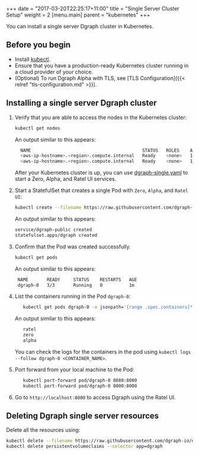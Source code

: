 +++
date = "2017-03-20T22:25:17+11:00"
title = "Single Server Cluster Setup"
weight = 2
[menu.main]
    parent = "kubernetes"
+++


You can install a single server Dgraph cluster in Kubernetes.

## Before you begin

* Install [kubectl](https://kubernetes.io/docs/tasks/tools/install-kubectl/).
* Ensure that you have a production-ready Kubernetes cluster running in a cloud provider of your choice.
* (Optional) To run Dgraph Alpha with TLS, see [TLS Configuration]({{< relref "tls-configuration.md" >}}).

## Installing a single server Dgraph cluster

1.  Verify that you are able to access the nodes in the Kubernetes cluster:

    ```bash
    kubectl get nodes
    ```

    An output similar to this appears:

     ```bash
       NAME                                          STATUS   ROLES    AGE   VERSION
       <aws-ip-hostname>.<region>.compute.internal   Ready    <none>   1m   v1.15.11-eks-af3caf
       <aws-ip-hostname>.<region>.compute.internal   Ready    <none>   1m   v1.15.11-eks-af3caf
      ```
    After your Kubernetes cluster is up, you can use [dgraph-single.yaml](https://github.com/dgraph-io/dgraph/blob/main/contrib/config/kubernetes/dgraph-single/dgraph-single.yaml) to start a Zero, Alpha, and Ratel UI services.

1.  Start a StatefulSet that creates a single Pod with `Zero`, `Alpha`, and `Ratel UI`:
    
     ```bash
     kubectl create --filename https://raw.githubusercontent.com/dgraph-io/dgraph/main/contrib/config/kubernetes/dgraph-single/dgraph-single.yaml
     ```
    An output similar to this appears:

      ```bash
      service/dgraph-public created
      statefulset.apps/dgraph created
      ```
1. Confirm that the Pod was created successfully.

    ```bash
    kubectl get pods
    ```
    An output similar to this appears:
   
     ```bash
      NAME       READY     STATUS    RESTARTS   AGE
      dgraph-0   3/3       Running   0          1m
     ```

1.  List the containers running in the Pod `dgraph-0`:
    ```bash
       kubectl get pods dgraph-0 -o jsonpath='{range .spec.containers[*]}{.name}{"\n"}{end}'
    ```
    An output similar to this appears:
    ```bash
       ratel
       zero
       alpha
    ```   
    You can check the logs for the containers in the pod using
    `kubectl logs --follow dgraph-0 <CONTAINER_NAME>`. 

1. Port forward from your local machine to the Pod:

    ```bash
       kubectl port-forward pod/dgraph-0 8080:8080
       kubectl port-forward pod/dgraph-0 8000:8000
    ```
1.  Go to `http://localhost:8000` to access Dgraph using the Ratel UI.

## Deleting Dgraph single server resources

Delete all the resources using:

```sh
kubectl delete --filename https://raw.githubusercontent.com/dgraph-io/dgraph/main/contrib/config/kubernetes/dgraph-single/dgraph-single.yaml
kubectl delete persistentvolumeclaims --selector app=dgraph
```

